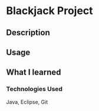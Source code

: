 # Blackjack Project 

## Description


## Usage


## What I learned


### Technologies Used

Java, Eclipse, Git
